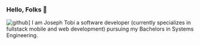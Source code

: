### Hello, Folks 👋

![github](https://img.shields.io/badge/GitHub-000000?style=for-the-badge&logo=GitHub&logoColor=white)] I am Joseph Tobi a software developer (currently specializes in fullstack mobile and web development) pursuing my Bachelors in Systems Engineering.


<!--
**Jtobyy/Jtobyy** is a ✨ _special_ ✨ repository because its `README.md` (this file) appears on your GitHub profile.

Here are some ideas to get you started:

- 🔭 I’m currently working on ...
- 🌱 I’m currently learning ...
- 👯 I’m looking to collaborate on ...
- 🤔 I’m looking for help with ...
- 💬 Ask me about ...
- 📫 How to reach me: ...
- 😄 Pronouns: ...
- ⚡ Fun fact: ...
-->
